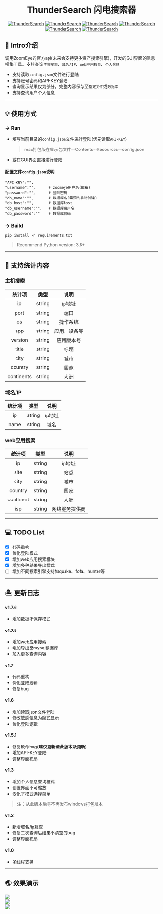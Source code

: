 # <h1 align="center" >ThunderSearch 闪电搜索器</h1>
<p align="center">
    <a href="https://github.com/xzajyjs/ThunderSearch"><img alt="ThunderSearch" src="https://img.shields.io/github/stars/xzajyjs/ThunderSearch.svg"></a>
    <a href="https://github.com/xzajyjs/ThunderSearch/releases"><img alt="ThunderSearch" src="https://img.shields.io/github/release/xzajyjs/ThunderSearch.svg"></a>
    <a href="https://github.com/xzajyjs/ThunderSearch/issues"><img alt="ThunderSearch" src="https://img.shields.io/github/issues/xzajyjs/ThunderSearch"></a>
    <a href="https://github.com/xzajyjs/ThunderSearch"><img alt="ThunderSearch" src="https://img.shields.io/badge/python-3.7%20%7C%203.8%20%7C%203.9-blue"></a>
    <a href="https://github.com/xzajyjs/ThunderSearch"><img alt="ThunderSearch" src="https://img.shields.io/github/followers/xzajyjs?color=red&label=Followers"></a>
    <a href="https://github.com/xzajyjs/ThunderSearch"><img alt="ThunderSearch" src="https://img.shields.io/badge/ThunderSearch-green"></a>
</p>

## 🎸 Intro介绍
调用ZoomEye的官方api(未来会支持更多资产搜索引擎)，开发的GUI界面的信息搜集工具。支持查询`主机搜索`、`域名/IP`、`web应用搜索`、`个人信息`

- 支持读取`config.json`文件进行登陆
- 支持账号密码和API-KEY登陆
- 查询显示结果仅为部分，完整内容保存至`指定文件`或`数据库`
- 支持查询用户个人信息

---
## 💡 使用方式
### -> Run  
- 填写当前目录的`config.json`文件进行登陆(优先读取`API-KEY`)  
    > mac打包版在显示包文件--Contents--Resources--config.json
- 或在GUI界面直接进行登陆

#### 配置文件`config.json`说明
```
"API-KEY":"",
"username":"",      # zoomeye用户名(邮箱)
"password":"",      # 登陆密码
"db_name":"",       # 数据库名(需预先手动创建)
"db_host":"",       # 数据库host
"db_username":"",   # 数据库用户名
"db_password":""    # 数据库密码
```

### -> Build
```
pip install -r requirements.txt
```
> Recommend Python version: 3.8+
---
## 📡 支持统计内容
### 主机搜索
| 统计项 | 类型 | 说明 |
| :-----: | :----: | :----: |
| ip | string | ip地址 |
| port | string | 端口 |
| os | string | 操作系统 |
| app | string | 应用、设备等 |
| version | string | 应用版本号 |
| title | string | 标题 |
| city | string | 城市 |
| country | string | 国家 |
| continents | string | 大洲 |

### 域名/IP
| 统计项 | 类型 | 说明 |
| :-----: | :----: | :----: |
| ip | string | ip地址 |
| name | string | 域名 |

### web应用搜索
| 统计项 | 类型 | 说明 |
| :-----: | :----: | :----: |
| ip | string | ip地址 |
| site | string | 站点 |
| city | string | 城市 |
| country | string | 国家 |
| continent | string | 大洲 |
| isp | string | 网络服务提供商 |

---
## 💻 TODO List
- [x] 代码重构
- [x] 优化登陆模式
- [x] 增加web应用搜索模块
- [x] 增加多种结果导出模式
- [ ] 增加不同搜索引擎支持如quake、fofa、hunter等
---
## 🏝 更新日志
#### v1.7.6
- 增加数据不保存模式

#### v1.7.5
- 增加web应用搜索
- 增加导出至mysql数据库
- 加入更多查询内容

#### v1.7
- 代码重构
- 优化登陆逻辑
- 修复bug

#### v1.6
- 增加读取json文件登陆
- 修改敏感信息为隐式显示
- 优化登陆逻辑

#### v1.5.1
- 修复致命bug(**建议更新至此版本及更新**)
- 增加API-KEY登陆
- 调整界面布局

#### v1.3
- 增加个人信息查询模式
- 设置界面不可缩放
- 汉化了模式选择菜单
> 注：从此版本后将不再发布windows打包版本

#### v1.2
- 新增域名/ip互查
- 修复二次查询后结果不清空的bug
- 调整界面布局

#### v1.0
- 多线程支持

---
## 🌏 效果演示
![](pic/host_search.png)  
![](pic/web_search.png)  
![](pic/mysql.png)  
